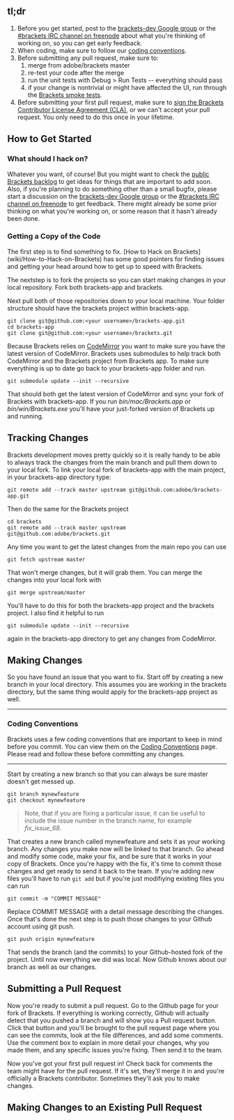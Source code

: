 ## tl;dr ##
1. Before you get started, post to the [brackets-dev Google group](http://groups.google.com/group/brackets-dev) or the [#brackets IRC channel on freenode](http://freenode.net) about what you're thinking of working on, so you can get early feedback.
2. When coding, make sure to follow our [coding conventions](https://github.com/adobe/brackets/wiki/Brackets-Coding-Conventions).
3. Before submitting any pull request, make sure to:
    1. merge from adobe/brackets master
    2. re-test your code after the merge
    3. run the unit tests with Debug > Run Tests -- everything should pass
    4. if your change is nontrivial or might have affected the UI, run through the [Brackets smoke tests](https://github.com/adobe/brackets/wiki/Brackets-Smoke-Tests).
4. Before submitting your first pull request, make sure to [sign the Brackets Contributor License Agreement (CLA)](http://brackets.io/brackets-contributor-license-agreement.html), or we can't accept your pull request. You only need to do this once in your lifetime.

## How to Get Started ##

### What should I hack on? ###
Whatever you want, of course! But you might want to check the 
[public Brackets backlog](http://bit.ly/BracketsBacklog) 
to get ideas for things that are important to add soon. Also, if you're 
planning to do something other than a small bugfix, please start a discussion 
on the [brackets-dev Google group](http://groups.google.com/group/brackets-dev)
or the [#brackets IRC channel on freenode](http://freenode.net) to get
feedback. There might already be some prior thinking on what you're working on,
or some reason that it hasn't already been done.

### Getting a Copy of the Code ###
The first step is to find something to fix. [How to Hack on Brackets] (wiki/How-to-Hack-on-Brackets) has some good pointers for finding issues and getting your head around how to get up to speed with Brackets. 

The nextstep is to fork the projects so you can start making changes in your local repository. Fork both brackets-app and brackets. 

Next pull both of those repositories down to your local machine. Your folder structure should have the brackets project within brackets-app.

```
git clone git@github.com:<your username>/brackets-app.git
cd brackets-app
git clone git@github.com:<your username>/brackets.git
```

Because Brackets relies on [CodeMirror](http://codemirror.net/) you want to make sure you have the latest version of CodeMirror. Brackets uses submodules to help track both CodeMirror and the Brackets project from Brackets app. To make sure everything is up to date go back to your brackets-app folder and run.

```
git submodule update --init --recursive
```

That should both get the latest version of CodeMirror and sync your fork of Brackets with brackets-app. If you run _bin/mac/Brackets.app_ or _bin/win/Brackets.exe_ you'll have your just-forked version of Brackets up and running.

Tracking Changes
-----------------------
Brackets development moves pretty quickly so it is really handy to be able to always track the changes from the main branch and pull them down to your local fork. To link your local fork of brackets-app with the main project, in your brackets-app directory type:

```
git remote add --track master upstream git@github.com:adobe/brackets-app.git
```

Then do the same for the Brackets project
```
cd brackets
git remote add --track master upstream git@github.com:adobe/brackets.git
```

Any time you want to get the latest changes from the main repo you can use

```
git fetch upstream master
```

That won't merge changes, but it will grab them. You can merge the changes into your local fork with

```
git merge upstream/master
```

You'll have to do this for both the brackets-app project and the brackets project. I also find it helpful to run 

```
git submodule update --init --recursive
```

again in the brackets-app directory to get any changes from CodeMirror.

Making Changes
---------------------
So you have found an issue that you want to fix. Start off by creating a new branch in your local directory. This assumes you are working in the brackets directory, but the same thing would apply for the brackets-app project as well. 

***
### Coding Conventions ###
Brackets uses a few coding conventions that are important to keep in mind before you commit. You can view them on the [Coding Conventions](https://github.com/adobe/brackets/wiki/Brackets-Coding-Conventions) page. Please read and follow these before committing any changes.

***

Start by creating a new branch so that you can always be sure master doesn't get messed up.

```
git branch mynewfeature
git checkout mynewfeature
```

> Note, that if you are fixing a particular issue, it can be useful to include the issue number in the branch name, for example _fix_issue_68_.

That creates a new branch called mynewfeature and sets it as your working branch. Any changes you make now will be linked to that branch. Go ahead and modify some code, make your fix, and be sure that it works in your copy of Brackets. Once you're happy with the fix, it's time to commit those changes and get ready to send it back to the team. If you're adding new files you'll have to run <code>git add</code> but if you're just modifiying existing files you can run

```
git commit -m "COMMIT MESSAGE"
```

Replace COMMIT MESSAGE with a detail message describing the changes. Once that's done the next step is to push those changes to your Github account using git push.

```
git push origin mynewfeature
```

That sends the branch (and the commits) to your Github-hosted fork of the project. Until now everything we did was local. Now Github knows about our branch as well as our changes.

Submitting a Pull Request
----------------------------
Now you're ready to submit a pull request. Go to the Github page for your fork of Brackets. If everything is working correctly, Github will actually detect that you pushed a branch and will show you a Pull request button. Click that button and you'll be brought to the pull request page where you can see the commits, look at the file differences, and add some comments. Use the comment box to explain in more detail your changes, why you made them, and any specific issues you're fixing. Then send it to the team.

Now you've got your first pull request in! Check back for comments the team might have for the pull request. If it's set, they'll merge it in and you're officially a Brackets contributor. Sometimes they'll ask you to make changes.

Making Changes to an Existing Pull Request
-----------------------------------------------